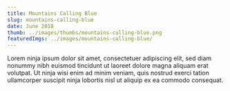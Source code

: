 ```yaml
---
title: Mountains Calling Blue
slug: mountains-calling-blue
date: June 2018
thumb: ../images/thumbs/mountains-calling-blue.png
featuredImgs: ../images/mountains-calling-blue/
---
```


Lorem ninja ipsum dolor sit amet, consectetuer adipiscing elit, sed diam nonummy nibh euismod tincidunt ut laoreet dolore magna aliquam erat volutpat. Ut ninja wisi enim ad minim veniam, quis nostrud exerci tation ullamcorper suscipit ninja lobortis nisl ut aliquip ex ea commodo consequat.